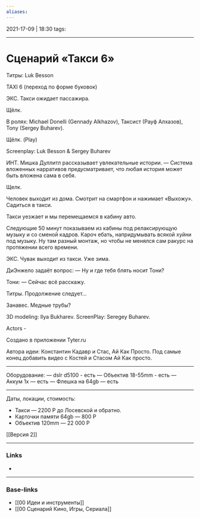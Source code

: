 ```yaml
---
aliases:
---
```

2021-17-09 | 18:30
tags: 
___

# Сценарий «Такси 6»

Титры: Luk Besson

TAXI 6 
(переход по форме буковок)

ЭКС. Такси ожидает пассажира.

Щёлк.

В ролях: Michael Donelli (Gennady Alkhazov), Таксист (Рауф Алхазов), Tony (Sergey Buharev).

Щёлк. (Play)

Screenplay: Luk Besson & Sergey Buharev

ИНТ. Мишка Дуллитл рассказывает увлекательные истории.
— Система вложенных нарративов предусматривает, что любая история может быть вложена сама в себя. 

Щелк.

Человек выходит из дома. Смотрит на смартфон и нажимает «Выхожу». Садиться в такси.

Такси уезжает и мы перемещаемся в кабину авто.

Следующие 50 минут показываем из кабины под релаксирующую музыку и со сменой кадров. Кароч ебать, напридумывать всякой хуйни под музыку. Ну там разный монтаж, но чтобы не менялся сам ракурс на протяжении всего времени.

ЭКС. Чувак выходит из такси. Уже зима.

ДиЭнжело задаёт вопрос:
— Ну и где тебя блять носит Тони?

Тони:
— Сейчас всё расскажу.

Титры. Продолжение следует...

 Занавес. Медные трубы?

3D modeling: Ilya Bukharev.
ScreenPlay: Seregey Buharev.

Actors - 

Создано в приложении Tyter.ru

Автора идеи: Константин Кадавр и Стас, Ай Как Просто.
Под самые конец добавить видео с Костей и Стасом Ай Как просто.

---

Оборудование:
— dslr d5100 - есть
— Объектив 18-55mm - есть
— Аккум 1x — есть
— Флешка на 64gb — есть

---

Даты, локации, стоимость:
- Такси — 2200 Р до Лосевской и обратно.
- Карточки памяти 64gb — 800 Р
- Объектив 120mm — 22 000 Р


[[Версия 2]]



___
### Links
- 

___
### Base-links
- [[00 Идеи и инструменты]]
- [[00 Сценарий Кино, Игры, Сериала]]

